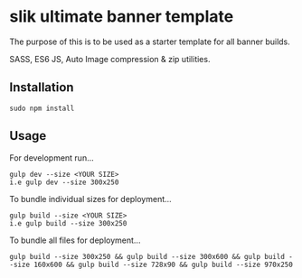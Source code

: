 slik ultimate banner template
=============

The purpose of this is to be used as a starter template for all banner builds.

SASS, ES6 JS, Auto Image compression & zip utilities.

Installation
-----------

```
sudo npm install
```

Usage
-----

For development run...

```
gulp dev --size <YOUR SIZE>
i.e gulp dev --size 300x250
```

To bundle individual sizes for deployment...

```
gulp build --size <YOUR SIZE>
i.e gulp build --size 300x250
```

To bundle all files for deployment...

```
gulp build --size 300x250 && gulp build --size 300x600 && gulp build --size 160x600 && gulp build --size 728x90 && gulp build --size 970x250
```
